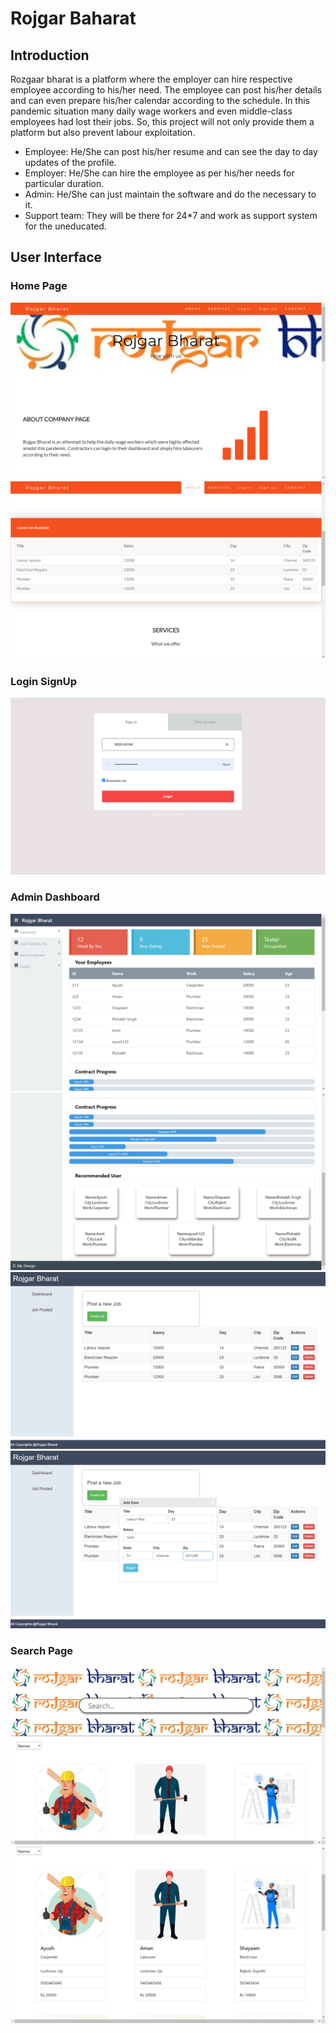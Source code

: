 # Rojgar Baharat

## Introduction
Rozgaar bharat is a platform where the employer can hire respective employee according to his/her need. The employee can post his/her details and can even prepare his/her
calendar according to the schedule. In this pandemic situation many daily wage workers and even middle-class employees had lost their jobs. So, this project will not only provide them a platform but also prevent labour exploitation. 
<ul><li>Employee: He/She can post his/her resume and can see the day to day updates of the profile. </li>
<li>Employer: He/She can hire the employee as per his/her needs for particular duration. </li>
<li>Admin: He/She can just maintain the software and do the necessary to it.</li> 
<li>Support team: They will be there for 24*7 and work as support system for the uneducated.</li>
</ul>

## User Interface

### Home Page

<img src="https://github.com/Lemonite-git/Rojgar-Baharat/blob/main/PIC/Screenshot%20(486).png">
<img src="https://github.com/Lemonite-git/Rojgar-Baharat/blob/main/PIC/Screenshot%20(487).png">

### Login SignUp
<img src="https://github.com/Lemonite-git/Rojgar-Baharat/blob/main/PIC/Screenshot%20(490).png">

### Admin Dashboard

<img src="https://github.com/Lemonite-git/Rojgar-Baharat/blob/main/PIC/Screenshot%20(491).png">
<img src="https://github.com/Lemonite-git/Rojgar-Baharat/blob/main/PIC/Screenshot%20(492).png">
<img src="https://github.com/Lemonite-git/Rojgar-Baharat/blob/main/PIC/Screenshot%20(493).png">
<img src="https://github.com/Lemonite-git/Rojgar-Baharat/blob/main/PIC/Screenshot%20(494).png">

### Search Page

<img src="https://github.com/Lemonite-git/Rojgar-Baharat/blob/main/PIC/Screenshot%20(500).png">
<img src="https://github.com/Lemonite-git/Rojgar-Baharat/blob/main/PIC/Screenshot%20(501).png">
